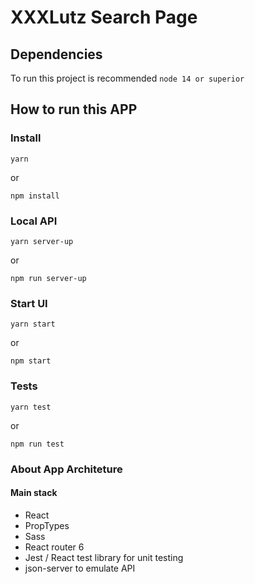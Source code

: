 # XXXLutz Search Page

## Dependencies

To run this project is recommended `node 14 or superior`

## How to run this APP

### Install

```
yarn
```

or

```
npm install
```

### Local API

```
yarn server-up
```

or

```
npm run server-up
```

### Start UI

```
yarn start
```

or

```
npm start
```

### Tests

```
yarn test
```

or

```
npm run test
```

### About App Architeture

#### Main stack

- React
- PropTypes
- Sass
- React router 6
- Jest / React test library for unit testing
- json-server to emulate API
